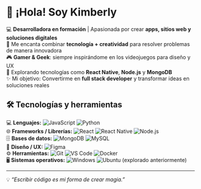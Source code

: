 # 🌸 ¡Hola! Soy Kimberly

💻 **Desarrolladora en formación** | Apasionada por crear **apps, sitios web y soluciones digitales**  
🎨 Me encanta combinar **tecnología + creatividad** para resolver problemas de manera innovadora  
🎮 **Gamer & Geek**: siempre inspirándome en los videojuegos para diseño y UX  
🚀 Explorando tecnologías como **React Native**, **Node.js** y **MongoDB**  
✨ Mi objetivo: Convertirme en **full stack developer** y transformar ideas en soluciones reales  


## 🛠 Tecnologías y herramientas


💻 **Lenguajes:** ![JavaScript](https://img.shields.io/badge/-JavaScript-F7DF1E?style=flat-square&logo=javascript&logoColor=black) ![Python](https://img.shields.io/badge/-Python-3776AB?style=flat-square&logo=python&logoColor=white)  
🌐 **Frameworks / Librerías:** ![React](https://img.shields.io/badge/-React-61DAFB?style=flat-square&logo=react&logoColor=black) ![React Native](https://img.shields.io/badge/-React%20Native-61DAFB?style=flat-square&logo=react&logoColor=black) ![Node.js](https://img.shields.io/badge/-Node.js-339933?style=flat-square&logo=node.js&logoColor=white)  
🗄 **Bases de datos:** ![MongoDB](https://img.shields.io/badge/-MongoDB-47A248?style=flat-square&logo=mongodb&logoColor=white) ![MySQL](https://img.shields.io/badge/-MySQL-4479A1?style=flat-square&logo=mysql&logoColor=white)  
🎨 **Diseño / UX:** ![Figma](https://img.shields.io/badge/-Figma-F24E1E?style=flat-square&logo=figma&logoColor=white)  
⚙ **Herramientas:** ![Git](https://img.shields.io/badge/-Git-F05032?style=flat-square&logo=git&logoColor=white) ![VS Code](https://img.shields.io/badge/-VS%20Code-007ACC?style=flat-square&logo=visual-studio-code&logoColor=white) ![Docker](https://img.shields.io/badge/-Docker-2496ED?style=flat-square&logo=docker&logoColor=white)  
🖥 **Sistemas operativos:** ![Windows](https://img.shields.io/badge/-Windows%2011-0078D6?style=flat-square&logo=windows&logoColor=white) ![Ubuntu](https://img.shields.io/badge/-Ubuntu-E95420?style=flat-square&logo=ubuntu&logoColor=white) (explorado anteriormente)

---

💡 _“Escribir código es mi forma de crear magia.”_
